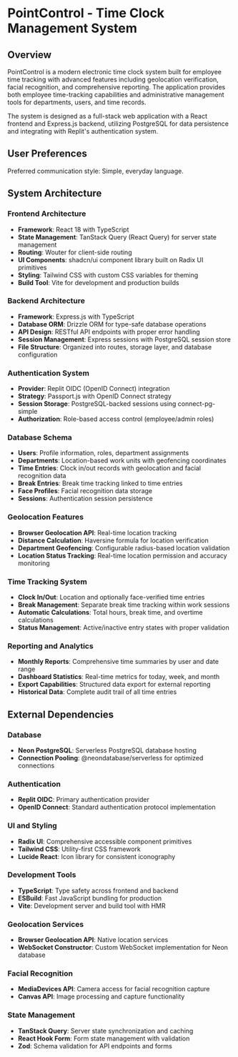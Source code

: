 # PointControl - Time Clock Management System

## Overview

PointControl is a modern electronic time clock system built for employee time tracking with advanced features including geolocation verification, facial recognition, and comprehensive reporting. The application provides both employee time-tracking capabilities and administrative management tools for departments, users, and time records.

The system is designed as a full-stack web application with a React frontend and Express.js backend, utilizing PostgreSQL for data persistence and integrating with Replit's authentication system.

## User Preferences

Preferred communication style: Simple, everyday language.

## System Architecture

### Frontend Architecture
- **Framework**: React 18 with TypeScript
- **State Management**: TanStack Query (React Query) for server state management
- **Routing**: Wouter for client-side routing
- **UI Components**: shadcn/ui component library built on Radix UI primitives
- **Styling**: Tailwind CSS with custom CSS variables for theming
- **Build Tool**: Vite for development and production builds

### Backend Architecture
- **Framework**: Express.js with TypeScript
- **Database ORM**: Drizzle ORM for type-safe database operations
- **API Design**: RESTful API endpoints with proper error handling
- **Session Management**: Express sessions with PostgreSQL session store
- **File Structure**: Organized into routes, storage layer, and database configuration

### Authentication System
- **Provider**: Replit OIDC (OpenID Connect) integration
- **Strategy**: Passport.js with OpenID Connect strategy
- **Session Storage**: PostgreSQL-backed sessions using connect-pg-simple
- **Authorization**: Role-based access control (employee/admin roles)

### Database Schema
- **Users**: Profile information, roles, department assignments
- **Departments**: Location-based work units with geofencing coordinates
- **Time Entries**: Clock in/out records with geolocation and facial recognition data
- **Break Entries**: Break time tracking linked to time entries
- **Face Profiles**: Facial recognition data storage
- **Sessions**: Authentication session persistence

### Geolocation Features
- **Browser Geolocation API**: Real-time location tracking
- **Distance Calculation**: Haversine formula for location verification
- **Department Geofencing**: Configurable radius-based location validation
- **Location Status Tracking**: Real-time location permission and accuracy monitoring

### Time Tracking System
- **Clock In/Out**: Location and optionally face-verified time entries
- **Break Management**: Separate break time tracking within work sessions
- **Automatic Calculations**: Total hours, break time, and overtime calculations
- **Status Management**: Active/inactive entry states with proper validation

### Reporting and Analytics
- **Monthly Reports**: Comprehensive time summaries by user and date range
- **Dashboard Statistics**: Real-time metrics for today, week, and month
- **Export Capabilities**: Structured data export for external reporting
- **Historical Data**: Complete audit trail of all time entries

## External Dependencies

### Database
- **Neon PostgreSQL**: Serverless PostgreSQL database hosting
- **Connection Pooling**: @neondatabase/serverless for optimized connections

### Authentication
- **Replit OIDC**: Primary authentication provider
- **OpenID Connect**: Standard authentication protocol implementation

### UI and Styling
- **Radix UI**: Comprehensive accessible component primitives
- **Tailwind CSS**: Utility-first CSS framework
- **Lucide React**: Icon library for consistent iconography

### Development Tools
- **TypeScript**: Type safety across frontend and backend
- **ESBuild**: Fast JavaScript bundling for production
- **Vite**: Development server and build tool with HMR

### Geolocation Services
- **Browser Geolocation API**: Native location services
- **WebSocket Constructor**: Custom WebSocket implementation for Neon database

### Facial Recognition
- **MediaDevices API**: Camera access for facial recognition capture
- **Canvas API**: Image processing and capture functionality

### State Management
- **TanStack Query**: Server state synchronization and caching
- **React Hook Form**: Form state management with validation
- **Zod**: Schema validation for API endpoints and forms